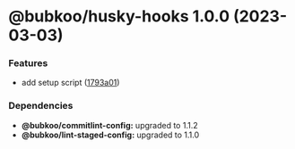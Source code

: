 # @bubkoo/husky-hooks 1.0.0 (2023-03-03)


### Features

* add setup script ([1793a01](https://github.com/bubkoo/configs/commit/1793a011116b68250b262ab9ffa679b03c0aabcd))





### Dependencies

* **@bubkoo/commitlint-config:** upgraded to 1.1.2
* **@bubkoo/lint-staged-config:** upgraded to 1.1.0
